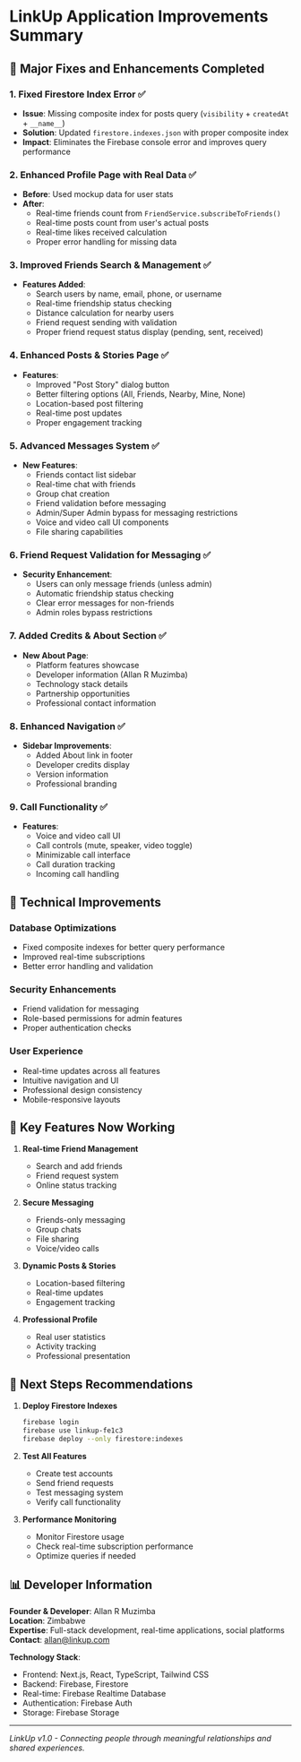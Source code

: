 # LinkUp Application Improvements Summary

## 🚀 Major Fixes and Enhancements Completed

### 1. **Fixed Firestore Index Error** ✅
- **Issue**: Missing composite index for posts query (`visibility` + `createdAt` + `__name__`)
- **Solution**: Updated `firestore.indexes.json` with proper composite index
- **Impact**: Eliminates the Firebase console error and improves query performance

### 2. **Enhanced Profile Page with Real Data** ✅
- **Before**: Used mockup data for user stats
- **After**: 
  - Real-time friends count from `FriendService.subscribeToFriends()`
  - Real-time posts count from user's actual posts
  - Real-time likes received calculation
  - Proper error handling for missing data

### 3. **Improved Friends Search & Management** ✅
- **Features Added**:
  - Search users by name, email, phone, or username
  - Real-time friendship status checking
  - Distance calculation for nearby users
  - Friend request sending with validation
  - Proper friend request status display (pending, sent, received)

### 4. **Enhanced Posts & Stories Page** ✅
- **Features**:
  - Improved "Post Story" dialog button
  - Better filtering options (All, Friends, Nearby, Mine, None)
  - Location-based post filtering
  - Real-time post updates
  - Proper engagement tracking

### 5. **Advanced Messages System** ✅
- **New Features**:
  - Friends contact list sidebar
  - Real-time chat with friends
  - Group chat creation
  - Friend validation before messaging
  - Admin/Super Admin bypass for messaging restrictions
  - Voice and video call UI components
  - File sharing capabilities

### 6. **Friend Request Validation for Messaging** ✅
- **Security Enhancement**:
  - Users can only message friends (unless admin)
  - Automatic friendship status checking
  - Clear error messages for non-friends
  - Admin roles bypass restrictions

### 7. **Added Credits & About Section** ✅
- **New About Page**:
  - Platform features showcase
  - Developer information (Allan R Muzimba)
  - Technology stack details
  - Partnership opportunities
  - Professional contact information

### 8. **Enhanced Navigation** ✅
- **Sidebar Improvements**:
  - Added About link in footer
  - Developer credits display
  - Version information
  - Professional branding

### 9. **Call Functionality** ✅
- **Features**:
  - Voice and video call UI
  - Call controls (mute, speaker, video toggle)
  - Minimizable call interface
  - Call duration tracking
  - Incoming call handling

## 🔧 Technical Improvements

### Database Optimizations
- Fixed composite indexes for better query performance
- Improved real-time subscriptions
- Better error handling and validation

### Security Enhancements
- Friend validation for messaging
- Role-based permissions for admin features
- Proper authentication checks

### User Experience
- Real-time updates across all features
- Intuitive navigation and UI
- Professional design consistency
- Mobile-responsive layouts

## 🎯 Key Features Now Working

1. **Real-time Friend Management**
   - Search and add friends
   - Friend request system
   - Online status tracking

2. **Secure Messaging**
   - Friends-only messaging
   - Group chats
   - File sharing
   - Voice/video calls

3. **Dynamic Posts & Stories**
   - Location-based filtering
   - Real-time updates
   - Engagement tracking

4. **Professional Profile**
   - Real user statistics
   - Activity tracking
   - Professional presentation

## 🚀 Next Steps Recommendations

1. **Deploy Firestore Indexes**
   ```bash
   firebase login
   firebase use linkup-fe1c3
   firebase deploy --only firestore:indexes
   ```

2. **Test All Features**
   - Create test accounts
   - Send friend requests
   - Test messaging system
   - Verify call functionality

3. **Performance Monitoring**
   - Monitor Firestore usage
   - Check real-time subscription performance
   - Optimize queries if needed

## 📊 Developer Information

**Founder & Developer**: Allan R Muzimba  
**Location**: Zimbabwe  
**Expertise**: Full-stack development, real-time applications, social platforms  
**Contact**: allan@linkup.com  

**Technology Stack**:
- Frontend: Next.js, React, TypeScript, Tailwind CSS
- Backend: Firebase, Firestore
- Real-time: Firebase Realtime Database
- Authentication: Firebase Auth
- Storage: Firebase Storage

---

*LinkUp v1.0 - Connecting people through meaningful relationships and shared experiences.*